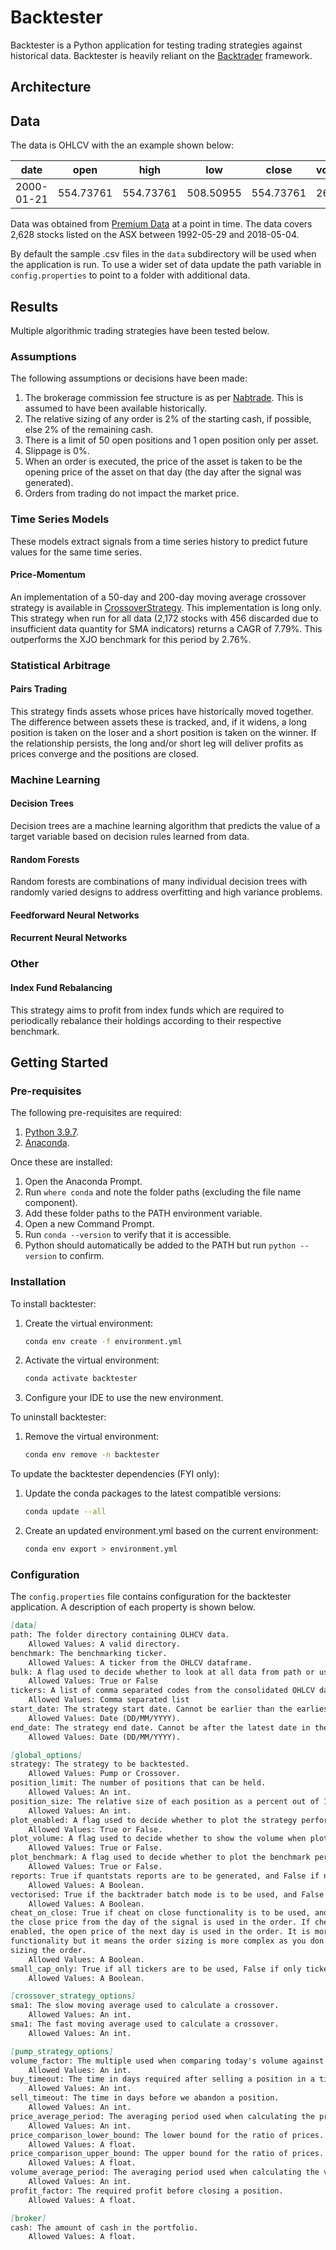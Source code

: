 # Backtester

Backtester is a Python application for testing trading strategies against historical data. Backtester is heavily reliant on the [Backtrader](https://github.com/mementum/backtrader) framework.

## Architecture

## Data

The data is OHLCV with the an example shown below:

| date       | open      | high      | low       | close     | volume | ticker |
|------------|-----------|-----------|-----------|-----------|--------|--------|
| 2000-01-21 | 554.73761 | 554.73761 | 508.50955 | 554.73761 | 26     | ZNT    |

Data was obtained from [Premium Data](https://www.premiumdata.net/products/premiumdata/asxhistorical.php) at a point in time. The data covers 2,628 stocks listed on the ASX between 1992-05-29 and 2018-05-04.

By default the sample .csv files in the `data` subdirectory will be used when the application is run. To use a wider set of data update the path variable in `config.properties` to point to a folder with additional data.

## Results

Multiple algorithmic trading strategies have been tested below.

### Assumptions

The following assumptions or decisions have been made:

1. The brokerage commission fee structure is as per [Nabtrade](https://www.nabtrade.com.au/investor/pricing). This is assumed to have been available historically.
1. The relative sizing of any order is 2% of the starting cash, if possible, else 2% of the remaining cash.
1. There is a limit of 50 open positions and 1 open position only per asset.
1. Slippage is 0%.
1. When an order is executed, the price of the asset is taken to be the opening price of the asset on that day (the day after the signal was generated).
1. Orders from trading do not impact the market price.

### Time Series Models

These models extract signals from a time series history to predict future values for the same time series.

#### Price-Momentum

An implementation of a 50-day and 200-day moving average crossover strategy is available in [CrossoverStrategy](CrossoverStrategy.py). This implementation is long only. This strategy when run for all data (2,172 stocks with 456 discarded due to insufficient data quantity for SMA indicators) returns a CAGR of 7.79%. This outperforms the XJO benchmark for this period by 2.76%.

### Statistical Arbitrage

#### Pairs Trading

This strategy finds assets whose prices have historically moved together. The difference between assets these is tracked, and, if it widens, a long position is taken on the loser and a short position is taken on the winner. If the relationship persists, the long and/or short leg will deliver profits as prices converge and the positions are closed.

### Machine Learning

#### Decision Trees

Decision trees are a machine learning algorithm that predicts the value of a target variable based on decision rules learned from data.

#### Random Forests

Random forests are combinations of many individual decision trees with randomly varied designs to address overfitting and high variance problems.

#### Feedforward Neural Networks

#### Recurrent Neural Networks

### Other

#### Index Fund Rebalancing

This strategy aims to profit from index funds which are required to periodically rebalance their holdings according to their respective benchmark.

## Getting Started

### Pre-requisites

The following pre-requisites are required:

1. [Python 3.9.7](https://www.python.org/downloads/release/python-397/).
1. [Anaconda](https://www.anaconda.com/products/individual).

Once these are installed:

1. Open the Anaconda Prompt.
1. Run `where conda` and note the folder paths (excluding the file name component).
1. Add these folder paths to the PATH environment variable.
1. Open a new Command Prompt.
1. Run `conda --version` to verify that it is accessible.
1. Python should automatically be added to the PATH but run `python --version` to confirm.

### Installation

To install backtester:

1. Create the virtual environment:
    ```bash
    conda env create -f environment.yml
    ```

1. Activate the virtual environment:
    ```bash
    conda activate backtester
    ```

1. Configure your IDE to use the new environment.

To uninstall backtester:

1. Remove the virtual environment:
    ```bash
    conda env remove -n backtester
    ```

To update the backtester dependencies (FYI only):

1. Update the conda packages to the latest compatible versions:
    ```bash
    conda update --all
    ```

1. Create an updated environment.yml based on the current environment:
    ```bash
    conda env export > environment.yml
    ```

### Configuration

The `config.properties` file contains configuration for the backtester application. A description of each property is shown below.

```markdown
[data]
path: The folder directory containing OLHCV data.
	Allowed Values: A valid directory.
benchmark: The benchmarking ticker.
	Allowed Values: A ticker from the OHLCV dataframe.
bulk: A flag used to decide whether to look at all data from path or use the tickers field.
	Allowed Values: True or False
tickers: A list of comma separated codes from the consolidated OHLCV data read from path. Only used when bulk is set to False.
	Allowed Values: Comma separated list
start_date: The strategy start date. Cannot be earlier than the earliest date in the OHLCV dataframe.
	Allowed Values: Date (DD/MM/YYYY).
end_date: The strategy end date. Cannot be after the latest date in the OHLCV dataframe.
	Allowed Values: Date (DD/MM/YYYY).

[global_options]
strategy: The strategy to be backtested.
	Allowed Values: Pump or Crossover.
position_limit: The number of positions that can be held.
	Allowed Values: An int.
position_size: The relative size of each position as a percent out of 100. Must equal 100 when multiplied with the position_limit. For example, a position_limit of 50 and a position_size of 2.
	Allowed Values: An int.
plot_enabled: A flag used to decide whether to plot the strategy performance. Not recommended when bulk is set to True.
	Allowed Values: True or False.
plot_volume: A flag used to decide whether to show the volume when plotting the strategy performance. Only relevant if plot_enabled is set to True.
	Allowed Values: True or False.
plot_benchmark: A flag used to decide whether to plot the benchmark performance.
	Allowed Values: True or False.
reports: True if quantstats reports are to be generated, and False if not.
	Allowed Values: A Boolean.
vectorised: True if the backtrader batch mode is to be used, and False if not. True gives a ~30% performance increase.
	Allowed Values: A Boolean.
cheat_on_close: True if cheat on close functionality is to be used, and False if not. If cheat on close functionality is enabled,
the close price from the day of the signal is used in the order. If cheat on close functionality is not
enabled, the open price of the next day is used in the order. It is more realistic not to use this
functionality but it means the order sizing is more complex as you don't know the price of execution when
sizing the order.
	Allowed Values: A Boolean.
small_cap_only: True if all tickers are to be used, False if only tickers outside of the ASX300 are to be used.
	Allowed Values: A Boolean.

[crossover_strategy_options]
sma1: The slow moving average used to calculate a crossover.
	Allowed Values: An int.
sma1: The fast moving average used to calculate a crossover.
	Allowed Values: An int.

[pump_strategy_options]
volume_factor: The multiple used when comparing today's volume against the average volume.
	Allowed Values: An int.
buy_timeout: The time in days required after selling a position in a ticker, before buying back into the same ticker is possible.
	Allowed Values: An int.
sell_timeout: The time in days before we abandon a position.
	Allowed Values: An int.
price_average_period: The averaging period used when calculating the price average.
	Allowed Values: An int.
price_comparison_lower_bound: The lower bound for the ratio of prices.
	Allowed Values: A float.
price_comparison_upper_bound: The upper bound for the ratio of prices.
	Allowed Values: A float.
volume_average_period: The averaging period used when calculating the volume average.
	Allowed Values: An int.
profit_factor: The required profit before closing a position.
	Allowed Values: A float.

[broker]
cash: The amount of cash in the portfolio.
	Allowed Values: A float.
```
